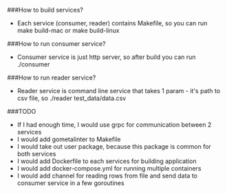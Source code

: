 ###How to build services?

- Each service (consumer, reader) contains Makefile, so you can run make build-mac or make build-linux

###How to run consumer service?

- Consumer service is just http server, so after build you can run ./consumer

###How to run reader service?

- Reader service is command line service that takes 1 param - it's path to csv file, so ./reader test_data/data.csv

###TODO

- If I had enough time, I would use grpc for communication between 2 services
- I would add gometalinter to Makefile
- I would take out user package, because this package is common for both services
- I would add Dockerfile to each services for building application
- I would add docker-compose.yml for running multiple containers
- I would add channel for reading rows from file and send data to consumer service in a few goroutines
